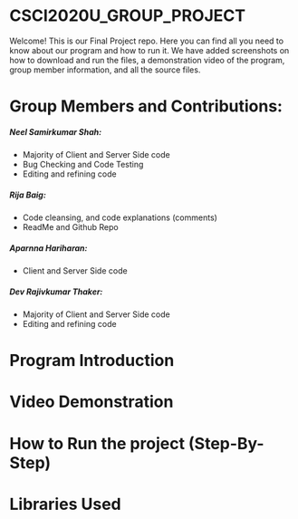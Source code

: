 # CSCI2020U_GROUP_PROJECT

Welcome! This is our Final Project repo. Here you can find all you need to know about our program and how to run it. We have added screenshots on how to download and run the files, a demonstration video of the program, group member information, and all the source files. 

# Group Members and Contributions: <br />
##### Neel Samirkumar Shah: <br />
  * Majority of Client and Server Side code <br />
  * Bug Checking and Code Testing <br />
  * Editing and refining code <br />
##### Rija Baig: <br />
  * Code cleansing, and code explanations (comments) <br />
  * ReadMe and Github Repo <br />
##### Aparnna Hariharan: <br />
  * Client and Server Side code <br />
##### Dev Rajivkumar Thaker: <br />
  * Majority of Client and Server Side code <br />
  * Editing and refining code <br />

# Program Introduction
# Video Demonstration
# How to Run the project (Step-By-Step)
# Libraries Used


